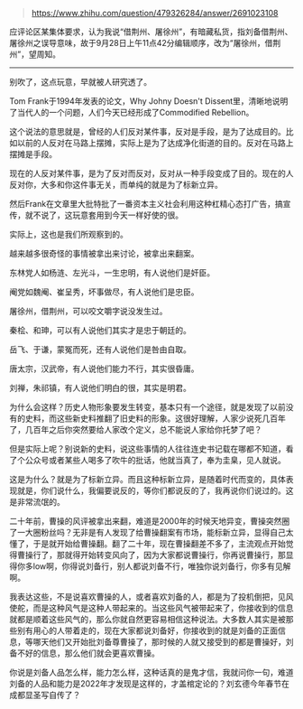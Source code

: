 > https://www.zhihu.com/question/479326284/answer/2691023108





应评论区某集体要求，认为我说“借荆州、屠徐州”，有暗藏私货，指刘备借荆州、屠徐州之误导意味，故于9月28日上午11点42分编辑顺序，改为“屠徐州，借荆州”，望周知。



---

别吹了，这点玩意，早就被人研究透了。

Tom Frank于1994年发表的论文，Why Johny Doesn't Dissent里，清晰地说明了当代人的一个问题，人们今天已经形成了Commodified Rebellion。

这个说法的意思就是，曾经的人们反对某件事，反对是手段，是为了达成目的。比如以前的人反对在马路上摆摊，实际上是为了达成净化街道的目的。反对在马路上摆摊是手段。

现在的人反对某件事，是为了反对而反对，反对从一种手段变成了目的。现在的人反对你，大多和你这件事无关，而单纯的就是为了标新立异。

然后Frank在文章里大批特批了一番资本主义社会利用这种杠精心态打广告，搞宣传，就不说了，这玩意套用到今天一样好使的很。

实际上，这也是我们所观察到的。

越来越多很奇怪的事情被拿出来讨论，被拿出来翻案。

东林党人如杨涟、左光斗，一生忠明，有人说他们是奸臣。

阉党如魏阉、崔呈秀，坏事做尽，有人说他们是忠臣。

屠徐州，借荆州，可以咬文嚼字说没发生过。

秦桧、和珅，可以有人说他们其实才是忠于朝廷的。

岳飞、于谦，蒙冤而死，还有人说他们是咎由自取。

唐太宗，汉武帝，有人说他们能力不行，其实很昏庸。

刘禅，朱祁镇，有人说他们明白的很，其实是明君。

为什么会这样？历史人物形象要发生转变，基本只有一个途径，就是发现了以前没有的史料，而这些新史料推翻了旧史料的形象。这很好理解，人家少说死几百年了，几百年之后你突然要给人家改个定义，总不能说人家给你托梦了吧？

但是实际上呢？别说新的史料，说这些事情的人往往连史书记载在哪都不知道，看了个公众号或者某些人喝多了吹牛的批话，他就当真了，奉为圭臬，见人就说。

这是为什么？就是为了标新立异。而且这种标新立异，是随着时代而变的，具体表现就是，你们说什么，我偏要说反的，等你们都说反的了，我再说你们说过的。这是非常流氓的。

二十年前，曹操的风评被拿出来翻，难道是2000年的时候天地异变，曹操突然圈了一大圈粉丝吗？无非是有人发现了给曹操翻案有市场，能标新立异，显得自己太懂了，于是就开始给曹操翻。翻了二十年，现在曹操翻差不多了，主流观点开始觉得曹操行了，那就得开始转变风向了，因为大家都说曹操行，你再说曹操行，那显得你多low啊，你得说刘备行，别人都说刘备不行，唯独你说刘备行，你多有见解啊。

我表达这些，不是说喜欢曹操的人，或者喜欢刘备的人，都是为了投机倒把，见风使舵，而是这种风气是这种人带起来的。当这些风气被带起来了，你接收到的信息就都是顺着这些风气的，那么你就自然更容易相信这种说法。大多数人其实是被那些别有用心的人带着走的，现在大家都说刘备好，你接收到的就是刘备的正面信息，等哪天他们又开始批刘备尊曹操了，那时候的人就又接受到的都是曹操好，刘备不好的信息，那么他们就会更喜欢曹操。

你说是刘备人品怎么样，能力怎么样，这种话真的是鬼才信，我就问你一句，难道刘备的人品和能力是2022年才发现是这样的，才盖棺定论的？刘玄德今年春节在成都显圣写自传了？




